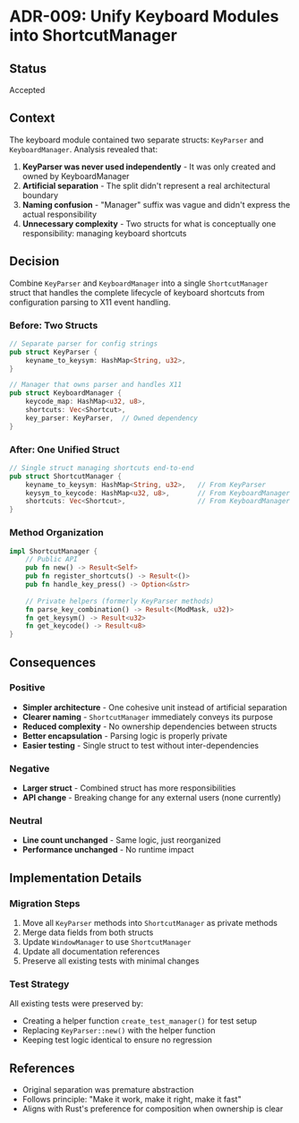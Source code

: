 # ADR-009: Unify Keyboard Modules into ShortcutManager

## Status
Accepted

## Context
The keyboard module contained two separate structs: `KeyParser` and `KeyboardManager`. Analysis revealed that:

1. **KeyParser was never used independently** - It was only created and owned by KeyboardManager
2. **Artificial separation** - The split didn't represent a real architectural boundary
3. **Naming confusion** - "Manager" suffix was vague and didn't express the actual responsibility
4. **Unnecessary complexity** - Two structs for what is conceptually one responsibility: managing keyboard shortcuts

## Decision
Combine `KeyParser` and `KeyboardManager` into a single `ShortcutManager` struct that handles the complete lifecycle of keyboard shortcuts from configuration parsing to X11 event handling.

### Before: Two Structs
```rust
// Separate parser for config strings
pub struct KeyParser {
    keyname_to_keysym: HashMap<String, u32>,
}

// Manager that owns parser and handles X11
pub struct KeyboardManager {
    keycode_map: HashMap<u32, u8>,
    shortcuts: Vec<Shortcut>,
    key_parser: KeyParser,  // Owned dependency
}
```

### After: One Unified Struct
```rust
// Single struct managing shortcuts end-to-end
pub struct ShortcutManager {
    keyname_to_keysym: HashMap<String, u32>,   // From KeyParser
    keysym_to_keycode: HashMap<u32, u8>,       // From KeyboardManager
    shortcuts: Vec<Shortcut>,                  // From KeyboardManager
}
```

### Method Organization
```rust
impl ShortcutManager {
    // Public API
    pub fn new() -> Result<Self>
    pub fn register_shortcuts() -> Result<()>
    pub fn handle_key_press() -> Option<&str>
    
    // Private helpers (formerly KeyParser methods)
    fn parse_key_combination() -> Result<(ModMask, u32)>
    fn get_keysym() -> Result<u32>
    fn get_keycode() -> Result<u8>
}
```

## Consequences

### Positive
- **Simpler architecture** - One cohesive unit instead of artificial separation
- **Clearer naming** - `ShortcutManager` immediately conveys its purpose
- **Reduced complexity** - No ownership dependencies between structs
- **Better encapsulation** - Parsing logic is properly private
- **Easier testing** - Single struct to test without inter-dependencies

### Negative
- **Larger struct** - Combined struct has more responsibilities
- **API change** - Breaking change for any external users (none currently)

### Neutral
- **Line count unchanged** - Same logic, just reorganized
- **Performance unchanged** - No runtime impact

## Implementation Details

### Migration Steps
1. Move all `KeyParser` methods into `ShortcutManager` as private methods
2. Merge data fields from both structs
3. Update `WindowManager` to use `ShortcutManager`
4. Update all documentation references
5. Preserve all existing tests with minimal changes

### Test Strategy
All existing tests were preserved by:
- Creating a helper function `create_test_manager()` for test setup
- Replacing `KeyParser::new()` with the helper function
- Keeping test logic identical to ensure no regression

## References
- Original separation was premature abstraction
- Follows principle: "Make it work, make it right, make it fast"
- Aligns with Rust's preference for composition when ownership is clear